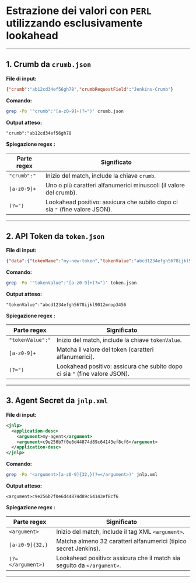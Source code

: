 # Estrazione dei valori con `PERL` utilizzando esclusivamente lookahead

---

## 1. Crumb da `crumb.json`

**File di input:**
```json
{"crumb":"ab12cd34ef56gh78","crumbRequestField":"Jenkins-Crumb"}
```

**Comando:**
```bash
grep -Po '"crumb":"[a-z0-9]+(?=")' crumb.json
```

**Output atteso:**
```
"crumb":"ab12cd34ef56gh78
```

**Spiegazione regex :**

| Parte regex          | Significato                                                                 |
|-----------------------|-----------------------------------------------------------------------------|
| `"crumb":"`           | Inizio del match, include la chiave `crumb`.                               |
| `[a-z0-9]+`           | Uno o più caratteri alfanumerici minuscoli (il valore del crumb).          |
| `(?=")`               | Lookahead positivo: assicura che subito dopo ci sia `"` (fine valore JSON). |

---

## 2. API Token da `token.json`

**File di input:**
```json
{"data":{"tokenName":"my-new-token","tokenValue":"abcd1234efgh5678ijkl9012mnop3456"}}
```

**Comando:**
```bash
grep -Po '"tokenValue":"[a-z0-9]+(?=")' token.json
```

**Output atteso:**
```
"tokenValue":"abcd1234efgh5678ijkl9012mnop3456
```

**Spiegazione regex :**

| Parte regex           | Significato                                                                 |
|------------------------|-----------------------------------------------------------------------------|
| `"tokenValue":"`       | Inizio del match, include la chiave `tokenValue`.                          |
| `[a-z0-9]+`            | Matcha il valore del token (caratteri alfanumerici).                       |
| `(?=")`                | Lookahead positivo: assicura che subito dopo ci sia `"` (fine valore JSON). |

---

## 3. Agent Secret da `jnlp.xml`

**File di input:**
```xml
<jnlp>
  <application-desc>
    <argument>my-agent</argument>
    <argument>c9e256b7f0e6d44874d89c64143ef8cf6</argument>
  </application-desc>
</jnlp>
```

**Comando:**
```bash
grep -Po '<argument>[a-z0-9]{32,}(?=</argument>)' jnlp.xml
```

**Output atteso:**
```
<argument>c9e256b7f0e6d44874d89c64143ef8cf6
```

**Spiegazione regex :**

| Parte regex            | Significato                                                                 |
|-------------------------|-----------------------------------------------------------------------------|
| `<argument>`            | Inizio del match, include il tag XML `<argument>`.                         |
| `[a-z0-9]{32,}`         | Matcha almeno 32 caratteri alfanumerici (tipico secret Jenkins).           |
| `(?=</argument>)`       | Lookahead positivo: assicura che il match sia seguito da `</argument>`.    |

---
